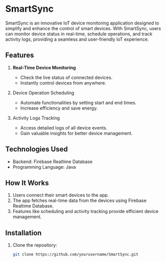 # SmartSync

SmartSync is an innovative IoT device monitoring application designed to simplify and enhance the control of smart devices. With SmartSync, users can monitor device status in real-time, schedule operations, and track activity logs, providing a seamless and user-friendly IoT experience.

## Features

1. **Real-Time Device Monitoring**  
   - Check the live status of connected devices.  
   - Instantly control devices from anywhere.

2. Device Operation Scheduling 
   - Automate functionalities by setting start and end times.  
   - Increase efficiency and save energy.

3. Activity Logs Tracking 
   - Access detailed logs of all device events.  
   - Gain valuable insights for better device management.

## Technologies Used

- Backend: Firebase Realtime Database  
- Programming Language:  Java 

## How It Works

1. Users connect their smart devices to the app.  
2. The app fetches real-time data from the devices using Firebase Realtime Database.  
3. Features like scheduling and activity tracking provide efficient device management.

## Installation

1. Clone the repository:  
   ```bash
   git clone https://github.com/yourusername/SmartSync.git
